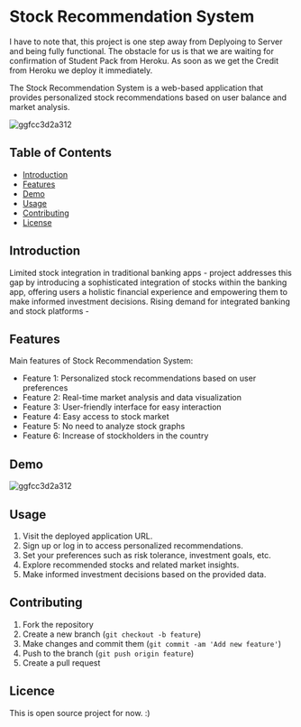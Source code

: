 # Stock Recommendation System

I have to note that, this project is one step away from Deplyoing to Server and being fully functional.
The obstacle for us is that we are waiting for confirmation of Student Pack from Heroku.
As soon as we get the Credit from Heroku we deploy it immediately.

The Stock Recommendation System is a web-based application that provides personalized stock recommendations based on user balance and market analysis.

![ggfcc3d2a312](https://github.com/Black-Spades-Z/stocks_and_machine_learning/assets/98017802/720d9bed-768d-4d90-9d9f-8174861b66c0)



## Table of Contents

- [Introduction](#introduction)
- [Features](#features)
- [Demo](#demo)
- [Usage](#usage)
- [Contributing](#contributing)
- [License](#license)

## Introduction

Limited stock integration in traditional banking apps - project addresses this gap by introducing a sophisticated integration of stocks within the banking app, offering users a holistic financial experience and empowering them to make informed investment decisions.
Rising demand for integrated banking and stock platforms - 

## Features

Main features of Stock Recommendation System:

- Feature 1: Personalized stock recommendations based on user preferences
- Feature 2: Real-time market analysis and data visualization
- Feature 3: User-friendly interface for easy interaction
- Feature 4: Easy access to stock market
- Feature 5: No need to analyze stock graphs
- Feature 6: Increase of stockholders in the country

## Demo

![ggfcc3d2a312](https://github.com/Black-Spades-Z/stocks_and_machine_learning/assets/98017802/c25d5d61-6f53-45a6-8291-dac29074e950)


## Usage

1. Visit the deployed application URL.
2. Sign up or log in to access personalized recommendations.
3. Set your preferences such as risk tolerance, investment goals, etc.
4. Explore recommended stocks and related market insights.
5. Make informed investment decisions based on the provided data.



## Contributing

1. Fork the repository
2. Create a new branch (`git checkout -b feature`)
3. Make changes and commit them (`git commit -am 'Add new feature'`)
4. Push to the branch (`git push origin feature`)
5. Create a pull request

## Licence 

This is open source project for now. :)
